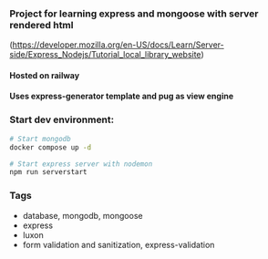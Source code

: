 ### Project for learning express and mongoose with server rendered html
(https://developer.mozilla.org/en-US/docs/Learn/Server-side/Express_Nodejs/Tutorial_local_library_website)
#### Hosted on railway

#### Uses express-generator template and pug as view engine

### Start dev environment:

```sh
# Start mongodb
docker compose up -d

# Start express server with nodemon
npm run serverstart
```


### Tags
- database, mongodb, mongoose
- express
- luxon
- form validation and sanitization, express-validation